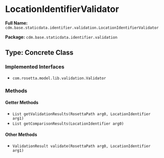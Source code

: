 # LocationIdentifierValidator

**Full Name:** `cdm.base.staticdata.identifier.validation.LocationIdentifierValidator`

**Package:** `cdm.base.staticdata.identifier.validation`

## Type: Concrete Class

### Implemented Interfaces

- `com.rosetta.model.lib.validation.Validator`

### Methods

#### Getter Methods

- `List getValidationResults(RosettaPath arg0, LocationIdentifier arg1)`
- `List getComparisonResults(LocationIdentifier arg0)`

#### Other Methods

- `ValidationResult validate(RosettaPath arg0, LocationIdentifier arg1)`

